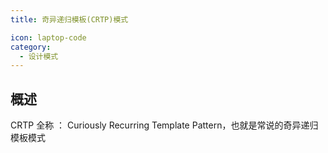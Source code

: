 ```yaml
---
title: 奇异递归模板(CRTP)模式

icon: laptop-code
category:
  - 设计模式
---
```


## 概述

CRTP 全称 ： Curiously Recurring Template Pattern，也就是常说的奇异递归模板模式


